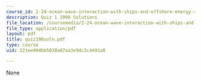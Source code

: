 ```yaml
---
course_id: 2-24-ocean-wave-interaction-with-ships-and-offshore-energy-systems-13-022-spring-2002
description: Quiz 1 1998 Solutions
file_location: /coursemedia/2-24-ocean-wave-interaction-with-ships-and-offshore-energy-systems-13-022-spring-2002/221ee904bb5038a87aa3e9dc2c4491a0_quiz198soln.pdf
file_type: application/pdf
layout: pdf
title: quiz198soln.pdf
type: course
uid: 221ee904bb5038a87aa3e9dc2c4491a0

---
```

None